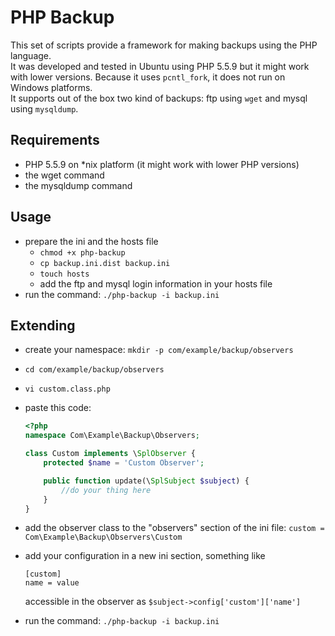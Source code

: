 PHP Backup
==========

This set of scripts provide a framework for making backups using the PHP language.  
It was developed and tested in Ubuntu using PHP 5.5.9 but it might work with lower versions. Because it uses `pcntl_fork`, it does not run on Windows platforms.  
It supports out of the box two kind of backups: ftp using `wget` and mysql using `mysqldump`.

Requirements
------------

* PHP 5.5.9 on *nix platform (it might work with lower PHP versions)
* the wget command
* the mysqldump command

Usage
-----
* prepare the ini and the hosts file
    * `chmod +x php-backup`
    * `cp backup.ini.dist backup.ini`
    * `touch hosts`
    * add the ftp and mysql login information in your hosts file
* run the command: `./php-backup -i backup.ini`

Extending
---------
* create your namespace: `mkdir -p com/example/backup/observers`
* `cd com/example/backup/observers`
* `vi custom.class.php`
* paste this code:


    ```php
    <?php
    namespace Com\Example\Backup\Observers;

    class Custom implements \SplObserver {
        protected $name = 'Custom Observer';

        public function update(\SplSubject $subject) {
            //do your thing here
        }
    }
    ```
* add the observer class to the "observers" section of the ini file:
    `custom = Com\Example\Backup\Observers\Custom`
* add your configuration in a new ini section, something like

    ```
    [custom]
    name = value
    ```

    accessible in the observer as `$subject->config['custom']['name']`
* run the command: `./php-backup -i backup.ini`
